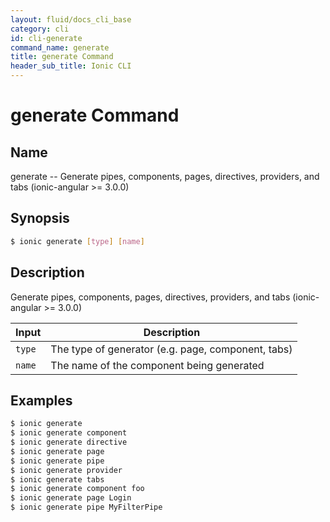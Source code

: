 ```yaml
---
layout: fluid/docs_cli_base
category: cli
id: cli-generate
command_name: generate
title: generate Command
header_sub_title: Ionic CLI
---
```


# generate Command


## Name

generate -- Generate pipes, components, pages, directives, providers, and tabs (ionic-angular >= 3.0.0)
  
## Synopsis

```bash
$ ionic generate [type] [name]
```
  
## Description

Generate pipes, components, pages, directives, providers, and tabs (ionic-angular >= 3.0.0)


Input | Description
----- | ----------
`type` | The type of generator (e.g. page, component, tabs)
`name` | The name of the component being generated




## Examples

```bash
$ ionic generate 
$ ionic generate component
$ ionic generate directive
$ ionic generate page
$ ionic generate pipe
$ ionic generate provider
$ ionic generate tabs
$ ionic generate component foo
$ ionic generate page Login
$ ionic generate pipe MyFilterPipe
```
